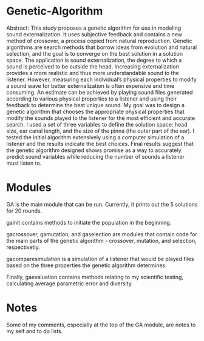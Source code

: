 # Genetic-Algorithm

Abstract: This study proposes a genetic algorithm for use in modeling sound externalization. It uses subjective feedback and contains a new method of crossover, a process copied from natural reproduction. Genetic algorithms are search methods that borrow ideas from evolution and natural selection, and the goal is to converge on the best solution in a solution space. The application is sound externalization, the degree to which a sound is perceived to be outside the head. Increasing externalization provides a more realistic and thus more understandable sound to the listener. However, measuring each individual’s physical properties to modify a sound wave for better externalization is often expensive and time consuming. An estimate can be achieved by playing sound files generated according to various physical properties to a listener and using their feedback to determine the best unique sound. My goal was to design a genetic algorithm that chooses the appropriate physical properties that modify the sounds played to the listener for the most efficient and accurate search. I used a set of three variables to define the solution space: head size, ear canal length, and the size of the pinna (the outer part of the ear). I tested the initial algorithm extensively using a computer simulation of a listener and the results indicate the best choices. Final results suggest that the genetic algorithm designed shows promise as a way to accurately predict sound variables while reducing the number of sounds a listener must listen to.

# Modules
GA is the main module that can be run. Currently, it prints out the 5 solutions for 20 rounds.

gainit contains methods to initiate the population in the beginning.

gacrossover, gamutation, and gaselection are modules that contain code for the main parts of the genetic algorithm - crossover, mutation, and selection, respectivetly.

gacomparesimulation is a simulation of a listener that would be played files based on the three properties the genetic algorithm determines.

Finally, gaevaluation contains methods relating to my scientific testing, calculating average parametric error and diversity.

# Notes
Some of my comments, especially at the top of the GA module, are notes to my self and to do lists.
